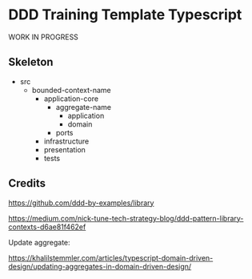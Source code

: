 # DDD Training Template Typescript

WORK IN PROGRESS


## Skeleton


- src
  - bounded-context-name
    - application-core
      - aggregate-name
        - application
        - domain
      - ports
    - infrastructure
    - presentation
    - tests


## Credits


https://github.com/ddd-by-examples/library

https://medium.com/nick-tune-tech-strategy-blog/ddd-pattern-library-contexts-d6ae81f462ef


Update aggregate:

https://khalilstemmler.com/articles/typescript-domain-driven-design/updating-aggregates-in-domain-driven-design/
